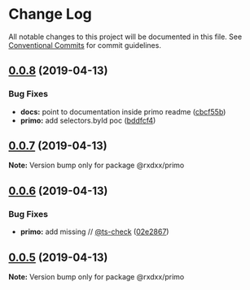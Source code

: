 # Change Log

All notable changes to this project will be documented in this file.
See [Conventional Commits](https://conventionalcommits.org) for commit guidelines.

## [0.0.8](https://github.com/elcoosp/rxdxx/compare/v0.0.7...v0.0.8) (2019-04-13)


### Bug Fixes

* **docs:** point to documentation inside primo readme ([cbcf55b](https://github.com/elcoosp/rxdxx/commit/cbcf55b))
* **primo:** add selectors.byId poc ([bddfcf4](https://github.com/elcoosp/rxdxx/commit/bddfcf4))





## [0.0.7](https://github.com/elcoosp/rxdxx/compare/v0.0.6...v0.0.7) (2019-04-13)

**Note:** Version bump only for package @rxdxx/primo





## [0.0.6](https://github.com/elcoosp/rxdxx/compare/v0.0.5...v0.0.6) (2019-04-13)


### Bug Fixes

* **primo:** add missing // [@ts-check](https://github.com/ts-check) ([02e2867](https://github.com/elcoosp/rxdxx/commit/02e2867))





## [0.0.5](https://github.com/elcoosp/rxdxx/compare/v0.0.4...v0.0.5) (2019-04-13)

**Note:** Version bump only for package @rxdxx/primo
